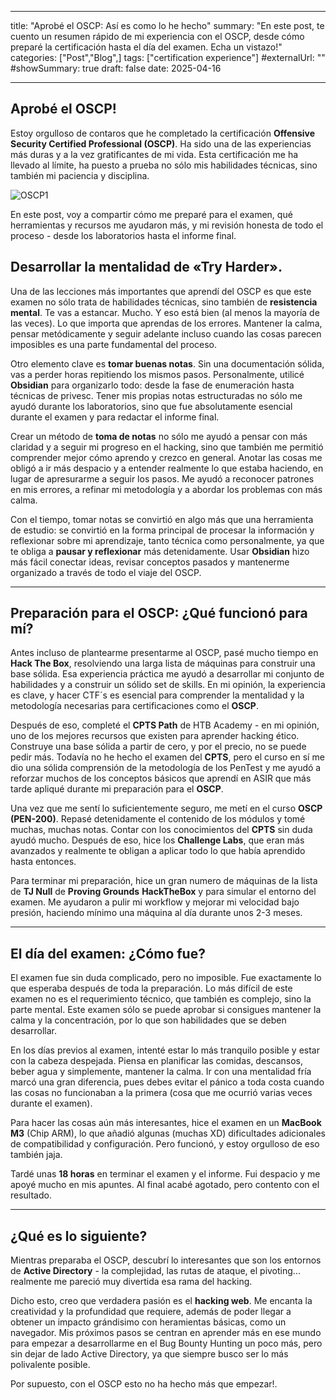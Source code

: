 
---
title: "Aprobé el OSCP: Así es como lo he hecho"
summary: "En este post, te cuento un resumen rápido de mi experiencia con el OSCP, desde cómo preparé la certificación hasta el día del examen. Echa un vistazo!"
categories: ["Post","Blog",]
tags: ["certification experience"]
#externalUrl: ""
#showSummary: true
draft: false
date: 2025-04-16

---

  
## Aprobé el **OSCP!**

Estoy orgulloso de contaros que he completado la certificación **Offensive Security Certified Professional (OSCP)**. Ha sido una de las experiencias más duras y a la vez gratificantes de mi vida. Esta certificación me ha llevado al límite, ha puesto a prueba no sólo mis habilidades técnicas, sino también mi paciencia y disciplina.

![OSCP1](/img/oscp/oscp1.png)
  
  
En este post, voy a compartir cómo me preparé para el examen, qué herramientas y recursos me ayudaron más, y mi revisión honesta de todo el proceso - desde los laboratorios hasta el informe final.

## Desarrollar la mentalidad de «Try Harder».

  

Una de las lecciones más importantes que aprendí del OSCP es que este examen no sólo trata de habilidades técnicas, sino también de **resistencia mental**. Te vas a estancar. Mucho. Y eso está bien (al menos la mayoría de las veces). Lo que importa que aprendas de los errores. Mantener la calma, pensar metódicamente y seguir adelante incluso cuando las cosas parecen imposibles es una parte fundamental del proceso.

  

Otro elemento clave es **tomar buenas notas**. Sin una documentación sólida, vas a perder horas repitiendo los mismos pasos. Personalmente, utilicé **Obsidian** para organizarlo todo: desde la fase de enumeración hasta técnicas de privesc. Tener mis propias notas estructuradas no sólo me ayudó durante los laboratorios, sino que fue absolutamente esencial durante el examen y para redactar el informe final.


Crear un método de **toma de notas** no sólo me ayudó a pensar con más claridad y a seguir mi progreso en el hacking, sino que también me permitió comprender mejor cómo aprendo y crezco en general. Anotar las cosas me obligó a ir más despacio y a entender realmente lo que estaba haciendo, en lugar de apresurarme a seguir los pasos. Me ayudó a reconocer patrones en mis errores, a refinar mi metodología y a abordar los problemas con más calma.

  

Con el tiempo, tomar notas se convirtió en algo más que una herramienta de estudio: se convirtió en la forma principal de procesar la información y reflexionar sobre mi aprendizaje, tanto técnica como personalmente, ya que te obliga a **pausar y reflexionar** más detenidamente. Usar **Obsidian** hizo más fácil conectar ideas, revisar conceptos pasados y mantenerme organizado a través de todo el viaje del OSCP.

---

## Preparación para el OSCP: ¿Qué **funcionó** para mí?

  

Antes incluso de plantearme presentarme al OSCP, pasé mucho tiempo en **Hack The Box**, resolviendo una larga lista de máquinas para construir una base sólida. Esa experiencia práctica me ayudó a desarrollar mi conjunto de habilidades y a construir un sólido set de skills. En mi opinión, la experiencia es clave, y hacer CTF´s es esencial para comprender la mentalidad y la metodología necesarias para certificaciones como el **OSCP**.



Después de eso, completé el **CPTS Path** de HTB Academy - en mi opinión, uno de los mejores recursos que existen para aprender hacking ético. Construye una base sólida a partir de cero, y por el precio, no se puede pedir más. Todavía no he hecho el examen del **CPTS**, pero el curso en sí me dio una sólida comprensión de la metodología de los PenTest y me ayudó a reforzar muchos de los conceptos básicos que aprendí en ASIR que más tarde apliqué durante mi preparación para el **OSCP**.

  

Una vez que me sentí lo suficientemente seguro, me metí en el curso **OSCP (PEN-200)**. Repasé detenidamente el contenido de los módulos y tomé muchas, muchas notas. Contar con los conocimientos del **CPTS** sin duda ayudó mucho. Después de eso, hice los **Challenge Labs**, que eran más avanzados y realmente te obligan a aplicar todo lo que había aprendido hasta entonces.
  

Para terminar mi preparación, hice un gran numero de máquinas de la lista de **TJ Null** de **Proving Grounds** **HackTheBox** y para simular el entorno del examen. Me ayudaron a pulir mi workflow y mejorar mi velocidad bajo presión, haciendo mínimo una máquina al día durante unos 2-3 meses.

- - -

## El día del examen: ¿Cómo fue?

El examen fue sin duda complicado, pero no imposible. Fue exactamente lo que esperaba después de toda la preparación. Lo más difícil de este examen no es el requerimiento técnico, que también es complejo, sino la parte mental. Este examen sólo se puede aprobar si consigues mantener la calma y la concentración, por lo que son habilidades que se deben desarrollar.

En los días previos al examen, intenté estar lo más tranquilo posible y estar con la cabeza despejada. Piensa en planificar las comidas, descansos, beber agua y simplemente, mantener la calma. Ir con una mentalidad fría marcó una gran diferencia, pues debes evitar el pánico a toda costa cuando las cosas no funcionaban a la primera (cosa que me ocurrió varias veces durante el examen).

Para hacer las cosas aún más interesantes, hice el examen en un **MacBook M3** (Chip ARM), lo que añadió algunas (muchas XD) dificultades adicionales de compatibilidad y configuración. Pero funcionó, y estoy orgulloso de eso también jaja.

Tardé unas **18 horas** en terminar el examen y el informe. Fui despacio y me apoyé mucho en mis apuntes. Al final acabé agotado, pero contento con el resultado.

- - -

## ¿Qué es lo siguiente?

Mientras preparaba el OSCP, descubrí lo interesantes que son los entornos de **Active Directory** - la complejidad, las rutas de ataque, el pivoting... realmente me pareció muy divertida esa rama del hacking.  

Dicho esto, creo que verdadera pasión es el **hacking web**. Me encanta la creatividad y la profundidad que requiere, además de poder llegar a obtener un impacto grándisimo con heramientas básicas, como un navegador. Mis próximos pasos se centran en aprender más en ese mundo para empezar a desarrollarme en el Bug Bounty Hunting un poco más, pero sin dejar de lado Active Directory, ya que siempre busco ser lo más polivalente posible.

Por supuesto, con el OSCP esto no ha hecho más que empezar!.